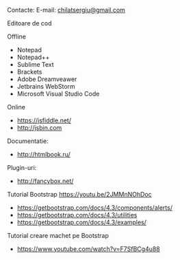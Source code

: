 Contacte:
E-mail: chilatsergiu@gmail.com

Editoare de cod

Offline
* Notepad
* Notepad++
* Sublime Text
* Brackets
* Adobe Dreamveawer
* Jetbrains WebStorm
* Microsoft Visual Studio Code

Online
* https://jsfiddle.net/
* http://jsbin.com 

Documentatie:
* http://htmlbook.ru/


Plugin-uri:
* http://fancybox.net/

Tutorial Bootstrap https://youtu.be/2JMMnNOhDoc
* https://getbootstrap.com/docs/4.3/components/alerts/
* https://getbootstrap.com/docs/4.3/utilities
* https://getbootstrap.com/docs/4.3/examples/

Tutorial creare machet pe Bootstrap
* https://www.youtube.com/watch?v=F7SfBCg4u88
